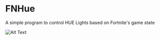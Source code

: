 # FNHue
A simple program to control HUE Lights based on Fortnite's game state

![Alt Text](https://i.gyazo.com/8f6a1cfda7bb189ca2476a3458e5320c.gif)
